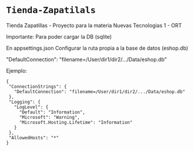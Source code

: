 # `Tienda-Zapatilals`
Tienda Zapatillas - Proyecto para la materia Nuevas Tecnologias 1 - ORT

 Importante: Para poder cargar la DB (sqlite)

En appsettings.json
Configurar la ruta propia a la base de datos (eshop.db)

"DefaultConnection": "filename=/User/dir1/dir2/.../Data/eshop.db"

Ejemplo:

 ```
 {
  "ConnectionStrings": {
    "DefaultConnection": "filename=/User/dir1/dir2/.../Data/eshop.db"
  },
  "Logging": {
    "LogLevel": {
      "Default": "Information",
      "Microsoft": "Warning",
      "Microsoft.Hosting.Lifetime": "Information"
    }
  },
  "AllowedHosts": "*"
}
```
